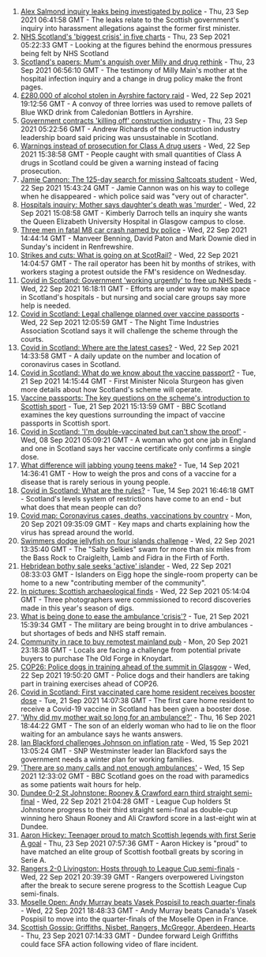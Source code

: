 1. [Alex Salmond inquiry leaks being investigated by police](https://www.bbc.co.uk/news/uk-scotland-58661817?at_medium=RSS&at_campaign=KARANGA) - Thu, 23 Sep 2021 06:41:58 GMT - The leaks relate to the Scottish government's inquiry into harassment allegations against the former first minister.
2. [NHS Scotland's 'biggest crisis' in five charts](https://www.bbc.co.uk/news/uk-scotland-58641817?at_medium=RSS&at_campaign=KARANGA) - Thu, 23 Sep 2021 05:22:33 GMT - Looking at the figures behind the enormous pressures being felt by NHS Scotland
3. [Scotland's papers: Mum's anguish over Milly and drug rethink](https://www.bbc.co.uk/news/uk-scotland-58661244?at_medium=RSS&at_campaign=KARANGA) - Thu, 23 Sep 2021 06:56:10 GMT - The testimony of Milly Main's mother at the hospital infection inquiry and a change in drug policy make the front pages.
4. [£280,000 of alcohol stolen in Ayrshire factory raid](https://www.bbc.co.uk/news/uk-scotland-glasgow-west-58655298?at_medium=RSS&at_campaign=KARANGA) - Wed, 22 Sep 2021 19:12:56 GMT - A convoy of three lorries was used to remove pallets of Blue WKD drink from Caledonian Bottlers in Ayrshire.
5. [Government contracts 'killing off' construction industry](https://www.bbc.co.uk/news/uk-scotland-scotland-business-58659797?at_medium=RSS&at_campaign=KARANGA) - Thu, 23 Sep 2021 05:22:56 GMT - Andrew Richards of the construction industry leadership board said pricing was unsustainable in Scotland.
6. [Warnings instead of prosecution for Class A drug users](https://www.bbc.co.uk/news/uk-scotland-scotland-politics-58652876?at_medium=RSS&at_campaign=KARANGA) - Wed, 22 Sep 2021 15:38:58 GMT - People caught with small quantities of Class A drugs in Scotland could be given a warning instead of facing prosecution.
7. [Jamie Cannon: The 125-day search for missing Saltcoats student](https://www.bbc.co.uk/news/uk-scotland-glasgow-west-58648049?at_medium=RSS&at_campaign=KARANGA) - Wed, 22 Sep 2021 15:43:24 GMT - Jamie Cannon was on his way to college when he disappeared - which police said was "very out of character".
8. [Hospitals inquiry: Mother says daughter's death was 'murder'](https://www.bbc.co.uk/news/uk-scotland-58652497?at_medium=RSS&at_campaign=KARANGA) - Wed, 22 Sep 2021 15:08:58 GMT - Kimberly Darroch tells an inquiry she wants the Queen Elizabeth University Hospital in Glasgow campus to close.
9. [Three men in fatal M8 car crash named by police](https://www.bbc.co.uk/news/uk-scotland-glasgow-west-58655208?at_medium=RSS&at_campaign=KARANGA) - Wed, 22 Sep 2021 14:44:14 GMT - Manveer Benning, David Paton and Mark Downie died in Sunday's incident in Renfrewshire.
10. [Strikes and cuts: What is going on at ScotRail?](https://www.bbc.co.uk/news/uk-scotland-scotland-politics-58653282?at_medium=RSS&at_campaign=KARANGA) - Wed, 22 Sep 2021 14:04:57 GMT - The rail operator has been hit by months of strikes, with workers staging a protest outside the FM's residence on Wednesday.
11. [Covid in Scotland: Government 'working urgently' to free up NHS beds](https://www.bbc.co.uk/news/uk-scotland-58648769?at_medium=RSS&at_campaign=KARANGA) - Wed, 22 Sep 2021 16:18:11 GMT - Efforts are under way to make space in Scotland's hospitals - but nursing and social care groups say more help is needed.
12. [Covid in Scotland: Legal challenge planned over vaccine passports](https://www.bbc.co.uk/news/uk-scotland-scotland-politics-58652868?at_medium=RSS&at_campaign=KARANGA) - Wed, 22 Sep 2021 12:05:59 GMT - The Night Time Industries Association Scotland says it will challenge the scheme through the courts.
13. [Covid in Scotland: Where are the latest cases?](https://www.bbc.co.uk/news/uk-scotland-53511877?at_medium=RSS&at_campaign=KARANGA) - Wed, 22 Sep 2021 14:33:58 GMT - A daily update on the number and location of coronavirus cases in Scotland.
14. [Covid in Scotland: What do we know about the vaccine passport?](https://www.bbc.co.uk/news/uk-scotland-58422607?at_medium=RSS&at_campaign=KARANGA) - Tue, 21 Sep 2021 14:15:44 GMT - First Minister Nicola Sturgeon has given more details about how Scotland's scheme will operate.
15. [Vaccine passports: The key questions on the scheme's introduction to Scottish sport](https://www.bbc.co.uk/sport/scotland/58588302?at_medium=RSS&at_campaign=KARANGA) - Tue, 21 Sep 2021 15:13:59 GMT - BBC Scotland examines the key questions surrounding the impact of vaccine passports in Scottish sport.
16. [Covid in Scotland: 'I'm double-vaccinated but can't show the proof'](https://www.bbc.co.uk/news/uk-scotland-58475922?at_medium=RSS&at_campaign=KARANGA) - Wed, 08 Sep 2021 05:09:21 GMT - A woman who got one jab in England and one in Scotland says her vaccine certificate only confirms a single dose.
17. [What difference will jabbing young teens make?](https://www.bbc.co.uk/news/health-58423152?at_medium=RSS&at_campaign=KARANGA) - Tue, 14 Sep 2021 14:36:41 GMT - How to weigh the pros and cons of a vaccine for a disease that is rarely serious in young people.
18. [Covid in Scotland: What are the rules?](https://www.bbc.co.uk/news/uk-scotland-53166816?at_medium=RSS&at_campaign=KARANGA) - Tue, 14 Sep 2021 16:46:18 GMT - Scotland's levels system of restrictions have come to an end - but what does that mean people can do?
19. [Covid map: Coronavirus cases, deaths, vaccinations by country](https://www.bbc.co.uk/news/world-51235105?at_medium=RSS&at_campaign=KARANGA) - Mon, 20 Sep 2021 09:35:09 GMT - Key maps and charts explaining how the virus has spread around the world.
20. [Swimmers dodge jellyfish on four islands challenge](https://www.bbc.co.uk/news/uk-scotland-edinburgh-east-fife-58624092?at_medium=RSS&at_campaign=KARANGA) - Wed, 22 Sep 2021 13:35:40 GMT - The "Salty Selkies" swam for more than six miles from the Bass Rock to Craigleith, Lamb and Fidra in the Firth of Forth.
21. [Hebridean bothy sale seeks 'active' islander](https://www.bbc.co.uk/news/uk-scotland-highlands-islands-58638453?at_medium=RSS&at_campaign=KARANGA) - Wed, 22 Sep 2021 08:33:03 GMT - Islanders on Eigg hope the single-room property can be home to a new "contributing member of the community".
22. [In pictures: Scottish archaeological finds](https://www.bbc.co.uk/news/uk-scotland-58638450?at_medium=RSS&at_campaign=KARANGA) - Wed, 22 Sep 2021 05:14:04 GMT - Three photographers were commissioned to record discoveries made in this year's season of digs.
23. [What is being done to ease the ambulance 'crisis'?](https://www.bbc.co.uk/news/uk-scotland-58588112?at_medium=RSS&at_campaign=KARANGA) - Tue, 21 Sep 2021 15:39:34 GMT - The military are being brought in to drive ambulances - but shortages of beds and NHS staff remain.
24. [Community in race to buy remotest mainland pub](https://www.bbc.co.uk/news/uk-scotland-highlands-islands-58624724?at_medium=RSS&at_campaign=KARANGA) - Mon, 20 Sep 2021 23:18:38 GMT - Locals are facing a challenge from potential private buyers to purchase The Old Forge in Knoydart.
25. [COP26: Police dogs in training ahead of the summit in Glasgow](https://www.bbc.co.uk/news/uk-scotland-58659556?at_medium=RSS&at_campaign=KARANGA) - Wed, 22 Sep 2021 19:50:20 GMT - Police dogs and their handlers are taking part in training exercises ahead of COP26.
26. [Covid in Scotland: First vaccinated care home resident receives booster dose](https://www.bbc.co.uk/news/uk-scotland-58642244?at_medium=RSS&at_campaign=KARANGA) - Tue, 21 Sep 2021 14:07:38 GMT - The first care home resident to receive a Covid-19 vaccine in Scotland has been given a booster dose.
27. ['Why did my mother wait so long for an ambulance?'](https://www.bbc.co.uk/news/uk-scotland-58591075?at_medium=RSS&at_campaign=KARANGA) - Thu, 16 Sep 2021 18:44:22 GMT - The son of an elderly woman who had to lie on the floor waiting for an ambulance says he wants answers.
28. [Ian Blackford challenges Johnson on inflation rate](https://www.bbc.co.uk/news/uk-politics-58570946?at_medium=RSS&at_campaign=KARANGA) - Wed, 15 Sep 2021 13:05:24 GMT - SNP Westminster leader Ian Blackford says the government needs a winter plan for working families.
29. ['There are so many calls and not enough ambulances'](https://www.bbc.co.uk/news/uk-scotland-58573795?at_medium=RSS&at_campaign=KARANGA) - Wed, 15 Sep 2021 12:33:02 GMT - BBC Scotland goes on the road with paramedics as some patients wait hours for help.
30. [Dundee 0-2 St Johnstone: Rooney & Crawford earn third straight semi-final](https://www.bbc.co.uk/sport/football/58627464?at_medium=RSS&at_campaign=KARANGA) - Wed, 22 Sep 2021 21:04:28 GMT - League Cup holders St Johnstone progress to their third straight semi-final as double-cup winning hero Shaun Rooney and Ali Crawford score in a last-eight win at Dundee.
31. [Aaron Hickey: Teenager proud to match Scottish legends with first Serie A goal](https://www.bbc.co.uk/sport/football/58656800?at_medium=RSS&at_campaign=KARANGA) - Thu, 23 Sep 2021 07:57:36 GMT - Aaron Hickey is "proud" to have matched an elite group of Scottish football greats by scoring in Serie A.
32. [Rangers 2-0 Livingston: Hosts through to League Cup semi-finals](https://www.bbc.co.uk/sport/football/58627481?at_medium=RSS&at_campaign=KARANGA) - Wed, 22 Sep 2021 20:39:39 GMT - Rangers overpowered Livingston after the break to secure serene progress to the Scottish League Cup semi-finals.
33. [Moselle Open: Andy Murray beats Vasek Pospisil to reach quarter-finals](https://www.bbc.co.uk/sport/tennis/58656261?at_medium=RSS&at_campaign=KARANGA) - Wed, 22 Sep 2021 18:48:33 GMT - Andy Murray beats Canada's Vasek Pospisil to move into the quarter-finals of the Moselle Open in France.
34. [Scottish Gossip: Griffiths, Nisbet, Rangers, McGregor, Aberdeen, Hearts](https://www.bbc.co.uk/sport/football/58661895?at_medium=RSS&at_campaign=KARANGA) - Thu, 23 Sep 2021 07:14:33 GMT - Dundee forward Leigh Griffiths could face SFA action following video of flare incident.

